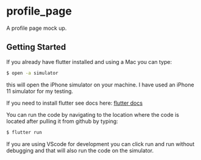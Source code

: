 # profile_page

A profile page mock up.

## Getting Started

If you already have flutter installed and using a Mac you can type:
```bash
$ open -a simulator
```
this will open the iPhone simulator on your machine. I have used an iPhone 11 simulator for my testing.

If you need to install flutter see docs here:
[flutter docs](https://flutter.dev/docs/get-started/install)

You can run the code by navigating to the location where the code is located after pulling it from github by typing:
```bash
$ flutter run
```

If you are using VScode for development you can click run and run without debugging and that will also run the code on the simulator.
